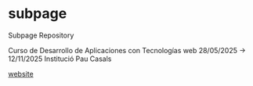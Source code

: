 # subpage
Subpage Repository 

Curso de Desarrollo de Aplicaciones con Tecnologías web 28/05/2025 -> 12/11/2025
Institució Pau Casals

[website](https://dibesfer.com/TECWEB-Fer/web.html)